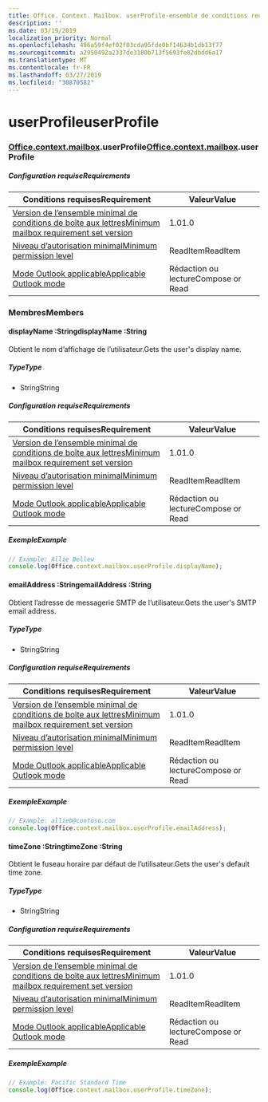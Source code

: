 ```yaml
---
title: Office. Context. Mailbox. userProfile-ensemble de conditions requises 1,2
description: ''
ms.date: 03/19/2019
localization_priority: Normal
ms.openlocfilehash: 496a59f4ef02f03cda95fde0bf14634b1db13f77
ms.sourcegitcommit: a2950492a2337de3180b713f5693fe82dbdd6a17
ms.translationtype: MT
ms.contentlocale: fr-FR
ms.lasthandoff: 03/27/2019
ms.locfileid: "30870582"
---
```

# <a name="userprofile"></a><span data-ttu-id="ce97e-102">userProfile</span><span class="sxs-lookup"><span data-stu-id="ce97e-102">userProfile</span></span>

### <a name="officeofficemdcontextofficecontextmdmailboxofficecontextmailboxmduserprofile"></a><span data-ttu-id="ce97e-103">[Office](Office.md)[.context](Office.context.md)[.mailbox](Office.context.mailbox.md).userProfile</span><span class="sxs-lookup"><span data-stu-id="ce97e-103">[Office](Office.md)[.context](Office.context.md)[.mailbox](Office.context.mailbox.md).userProfile</span></span>

##### <a name="requirements"></a><span data-ttu-id="ce97e-104">Configuration requise</span><span class="sxs-lookup"><span data-stu-id="ce97e-104">Requirements</span></span>

|<span data-ttu-id="ce97e-105">Conditions requises</span><span class="sxs-lookup"><span data-stu-id="ce97e-105">Requirement</span></span>| <span data-ttu-id="ce97e-106">Valeur</span><span class="sxs-lookup"><span data-stu-id="ce97e-106">Value</span></span>|
|---|---|
|[<span data-ttu-id="ce97e-107">Version de l’ensemble minimal de conditions de boîte aux lettres</span><span class="sxs-lookup"><span data-stu-id="ce97e-107">Minimum mailbox requirement set version</span></span>](/office/dev/add-ins/reference/requirement-sets/outlook-api-requirement-sets)| <span data-ttu-id="ce97e-108">1.0</span><span class="sxs-lookup"><span data-stu-id="ce97e-108">1.0</span></span>|
|[<span data-ttu-id="ce97e-109">Niveau d’autorisation minimal</span><span class="sxs-lookup"><span data-stu-id="ce97e-109">Minimum permission level</span></span>](/outlook/add-ins/understanding-outlook-add-in-permissions)| <span data-ttu-id="ce97e-110">ReadItem</span><span class="sxs-lookup"><span data-stu-id="ce97e-110">ReadItem</span></span>|
|[<span data-ttu-id="ce97e-111">Mode Outlook applicable</span><span class="sxs-lookup"><span data-stu-id="ce97e-111">Applicable Outlook mode</span></span>](/outlook/add-ins/#extension-points)| <span data-ttu-id="ce97e-112">Rédaction ou lecture</span><span class="sxs-lookup"><span data-stu-id="ce97e-112">Compose or Read</span></span>|

### <a name="members"></a><span data-ttu-id="ce97e-113">Membres</span><span class="sxs-lookup"><span data-stu-id="ce97e-113">Members</span></span>

####  <a name="displayname-string"></a><span data-ttu-id="ce97e-114">displayName :String</span><span class="sxs-lookup"><span data-stu-id="ce97e-114">displayName :String</span></span>

<span data-ttu-id="ce97e-115">Obtient le nom d’affichage de l’utilisateur.</span><span class="sxs-lookup"><span data-stu-id="ce97e-115">Gets the user's display name.</span></span>

##### <a name="type"></a><span data-ttu-id="ce97e-116">Type</span><span class="sxs-lookup"><span data-stu-id="ce97e-116">Type</span></span>

*   <span data-ttu-id="ce97e-117">String</span><span class="sxs-lookup"><span data-stu-id="ce97e-117">String</span></span>

##### <a name="requirements"></a><span data-ttu-id="ce97e-118">Configuration requise</span><span class="sxs-lookup"><span data-stu-id="ce97e-118">Requirements</span></span>

|<span data-ttu-id="ce97e-119">Conditions requises</span><span class="sxs-lookup"><span data-stu-id="ce97e-119">Requirement</span></span>| <span data-ttu-id="ce97e-120">Valeur</span><span class="sxs-lookup"><span data-stu-id="ce97e-120">Value</span></span>|
|---|---|
|[<span data-ttu-id="ce97e-121">Version de l’ensemble minimal de conditions de boîte aux lettres</span><span class="sxs-lookup"><span data-stu-id="ce97e-121">Minimum mailbox requirement set version</span></span>](/office/dev/add-ins/reference/requirement-sets/outlook-api-requirement-sets)| <span data-ttu-id="ce97e-122">1.0</span><span class="sxs-lookup"><span data-stu-id="ce97e-122">1.0</span></span>|
|[<span data-ttu-id="ce97e-123">Niveau d’autorisation minimal</span><span class="sxs-lookup"><span data-stu-id="ce97e-123">Minimum permission level</span></span>](/outlook/add-ins/understanding-outlook-add-in-permissions)| <span data-ttu-id="ce97e-124">ReadItem</span><span class="sxs-lookup"><span data-stu-id="ce97e-124">ReadItem</span></span>|
|[<span data-ttu-id="ce97e-125">Mode Outlook applicable</span><span class="sxs-lookup"><span data-stu-id="ce97e-125">Applicable Outlook mode</span></span>](/outlook/add-ins/#extension-points)| <span data-ttu-id="ce97e-126">Rédaction ou lecture</span><span class="sxs-lookup"><span data-stu-id="ce97e-126">Compose or Read</span></span>|

##### <a name="example"></a><span data-ttu-id="ce97e-127">Exemple</span><span class="sxs-lookup"><span data-stu-id="ce97e-127">Example</span></span>

```javascript
// Example: Allie Bellew
console.log(Office.context.mailbox.userProfile.displayName);
```

####  <a name="emailaddress-string"></a><span data-ttu-id="ce97e-128">emailAddress :String</span><span class="sxs-lookup"><span data-stu-id="ce97e-128">emailAddress :String</span></span>

<span data-ttu-id="ce97e-129">Obtient l’adresse de messagerie SMTP de l’utilisateur.</span><span class="sxs-lookup"><span data-stu-id="ce97e-129">Gets the user's SMTP email address.</span></span>

##### <a name="type"></a><span data-ttu-id="ce97e-130">Type</span><span class="sxs-lookup"><span data-stu-id="ce97e-130">Type</span></span>

*   <span data-ttu-id="ce97e-131">String</span><span class="sxs-lookup"><span data-stu-id="ce97e-131">String</span></span>

##### <a name="requirements"></a><span data-ttu-id="ce97e-132">Configuration requise</span><span class="sxs-lookup"><span data-stu-id="ce97e-132">Requirements</span></span>

|<span data-ttu-id="ce97e-133">Conditions requises</span><span class="sxs-lookup"><span data-stu-id="ce97e-133">Requirement</span></span>| <span data-ttu-id="ce97e-134">Valeur</span><span class="sxs-lookup"><span data-stu-id="ce97e-134">Value</span></span>|
|---|---|
|[<span data-ttu-id="ce97e-135">Version de l’ensemble minimal de conditions de boîte aux lettres</span><span class="sxs-lookup"><span data-stu-id="ce97e-135">Minimum mailbox requirement set version</span></span>](/office/dev/add-ins/reference/requirement-sets/outlook-api-requirement-sets)| <span data-ttu-id="ce97e-136">1.0</span><span class="sxs-lookup"><span data-stu-id="ce97e-136">1.0</span></span>|
|[<span data-ttu-id="ce97e-137">Niveau d’autorisation minimal</span><span class="sxs-lookup"><span data-stu-id="ce97e-137">Minimum permission level</span></span>](/outlook/add-ins/understanding-outlook-add-in-permissions)| <span data-ttu-id="ce97e-138">ReadItem</span><span class="sxs-lookup"><span data-stu-id="ce97e-138">ReadItem</span></span>|
|[<span data-ttu-id="ce97e-139">Mode Outlook applicable</span><span class="sxs-lookup"><span data-stu-id="ce97e-139">Applicable Outlook mode</span></span>](/outlook/add-ins/#extension-points)| <span data-ttu-id="ce97e-140">Rédaction ou lecture</span><span class="sxs-lookup"><span data-stu-id="ce97e-140">Compose or Read</span></span>|

##### <a name="example"></a><span data-ttu-id="ce97e-141">Exemple</span><span class="sxs-lookup"><span data-stu-id="ce97e-141">Example</span></span>

```javascript
// Example: allieb@contoso.com
console.log(Office.context.mailbox.userProfile.emailAddress);
```

####  <a name="timezone-string"></a><span data-ttu-id="ce97e-142">timeZone :String</span><span class="sxs-lookup"><span data-stu-id="ce97e-142">timeZone :String</span></span>

<span data-ttu-id="ce97e-143">Obtient le fuseau horaire par défaut de l’utilisateur.</span><span class="sxs-lookup"><span data-stu-id="ce97e-143">Gets the user's default time zone.</span></span>

##### <a name="type"></a><span data-ttu-id="ce97e-144">Type</span><span class="sxs-lookup"><span data-stu-id="ce97e-144">Type</span></span>

*   <span data-ttu-id="ce97e-145">String</span><span class="sxs-lookup"><span data-stu-id="ce97e-145">String</span></span>

##### <a name="requirements"></a><span data-ttu-id="ce97e-146">Configuration requise</span><span class="sxs-lookup"><span data-stu-id="ce97e-146">Requirements</span></span>

|<span data-ttu-id="ce97e-147">Conditions requises</span><span class="sxs-lookup"><span data-stu-id="ce97e-147">Requirement</span></span>| <span data-ttu-id="ce97e-148">Valeur</span><span class="sxs-lookup"><span data-stu-id="ce97e-148">Value</span></span>|
|---|---|
|[<span data-ttu-id="ce97e-149">Version de l’ensemble minimal de conditions de boîte aux lettres</span><span class="sxs-lookup"><span data-stu-id="ce97e-149">Minimum mailbox requirement set version</span></span>](/office/dev/add-ins/reference/requirement-sets/outlook-api-requirement-sets)| <span data-ttu-id="ce97e-150">1.0</span><span class="sxs-lookup"><span data-stu-id="ce97e-150">1.0</span></span>|
|[<span data-ttu-id="ce97e-151">Niveau d’autorisation minimal</span><span class="sxs-lookup"><span data-stu-id="ce97e-151">Minimum permission level</span></span>](/outlook/add-ins/understanding-outlook-add-in-permissions)| <span data-ttu-id="ce97e-152">ReadItem</span><span class="sxs-lookup"><span data-stu-id="ce97e-152">ReadItem</span></span>|
|[<span data-ttu-id="ce97e-153">Mode Outlook applicable</span><span class="sxs-lookup"><span data-stu-id="ce97e-153">Applicable Outlook mode</span></span>](/outlook/add-ins/#extension-points)| <span data-ttu-id="ce97e-154">Rédaction ou lecture</span><span class="sxs-lookup"><span data-stu-id="ce97e-154">Compose or Read</span></span>|

##### <a name="example"></a><span data-ttu-id="ce97e-155">Exemple</span><span class="sxs-lookup"><span data-stu-id="ce97e-155">Example</span></span>

```javascript
// Example: Pacific Standard Time
console.log(Office.context.mailbox.userProfile.timeZone);
```
